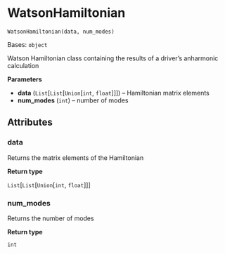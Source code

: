 # WatsonHamiltonian

<span id="undefined" />

`WatsonHamiltonian(data, num_modes)`

Bases: `object`

Watson Hamiltonian class containing the results of a driver’s anharmonic calculation

**Parameters**

*   **data** (`List`\[`List`\[`Union`\[`int`, `float`]]]) – Hamiltonian matrix elements
*   **num\_modes** (`int`) – number of modes

## Attributes

<span id="undefined" />

### data

Returns the matrix elements of the Hamiltonian

**Return type**

`List`\[`List`\[`Union`\[`int`, `float`]]]

<span id="undefined" />

### num\_modes

Returns the number of modes

**Return type**

`int`
